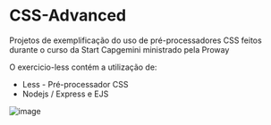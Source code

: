 # CSS-Advanced
Projetos de exemplificação do uso de pré-processadores CSS feitos durante o curso da Start Capgemini ministrado pela Proway 

O exercicio-less contém a utilização de:
  - Less - Pré-processador CSS
  - Nodejs / Express e EJS
  
  ![image](https://user-images.githubusercontent.com/40505976/211459404-0d4e361f-513f-4308-a4d9-c4d0ee307d7c.png)

